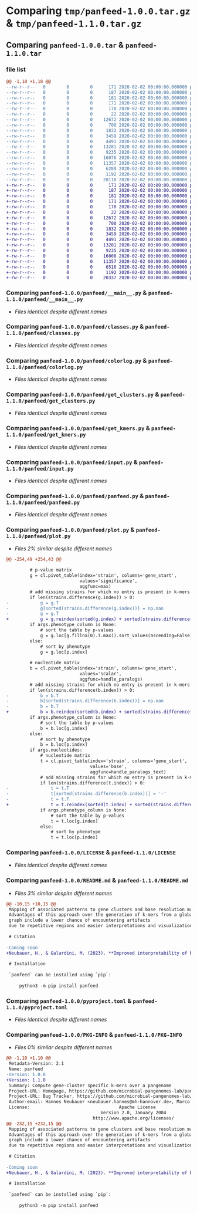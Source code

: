 # Comparing `tmp/panfeed-1.0.0.tar.gz` & `tmp/panfeed-1.1.0.tar.gz`

## Comparing `panfeed-1.0.0.tar` & `panfeed-1.1.0.tar`

### file list

```diff
@@ -1,18 +1,18 @@
--rw-r--r--   0        0        0      171 2020-02-02 00:00:00.000000 panfeed-1.0.0/environment.yml
--rw-r--r--   0        0        0      187 2020-02-02 00:00:00.000000 panfeed-1.0.0/panfeed-get-clusters-runner.py
--rw-r--r--   0        0        0      181 2020-02-02 00:00:00.000000 panfeed-1.0.0/panfeed-get-kmers-runner.py
--rw-r--r--   0        0        0      171 2020-02-02 00:00:00.000000 panfeed-1.0.0/panfeed-plot-runner.py
--rw-r--r--   0        0        0      170 2020-02-02 00:00:00.000000 panfeed-1.0.0/panfeed-runner.py
--rw-r--r--   0        0        0       22 2020-02-02 00:00:00.000000 panfeed-1.0.0/panfeed/__init__.py
--rw-r--r--   0        0        0    12672 2020-02-02 00:00:00.000000 panfeed-1.0.0/panfeed/__main__.py
--rw-r--r--   0        0        0      700 2020-02-02 00:00:00.000000 panfeed-1.0.0/panfeed/classes.py
--rw-r--r--   0        0        0     1832 2020-02-02 00:00:00.000000 panfeed-1.0.0/panfeed/colorlog.py
--rw-r--r--   0        0        0     3459 2020-02-02 00:00:00.000000 panfeed-1.0.0/panfeed/get_clusters.py
--rw-r--r--   0        0        0     4491 2020-02-02 00:00:00.000000 panfeed-1.0.0/panfeed/get_kmers.py
--rw-r--r--   0        0        0    13281 2020-02-02 00:00:00.000000 panfeed-1.0.0/panfeed/input.py
--rw-r--r--   0        0        0     9235 2020-02-02 00:00:00.000000 panfeed-1.0.0/panfeed/panfeed.py
--rw-r--r--   0        0        0    16076 2020-02-02 00:00:00.000000 panfeed-1.0.0/panfeed/plot.py
--rw-r--r--   0        0        0    11357 2020-02-02 00:00:00.000000 panfeed-1.0.0/LICENSE
--rw-r--r--   0        0        0     6289 2020-02-02 00:00:00.000000 panfeed-1.0.0/README.md
--rw-r--r--   0        0        0     1192 2020-02-02 00:00:00.000000 panfeed-1.0.0/pyproject.toml
--rw-r--r--   0        0        0    20110 2020-02-02 00:00:00.000000 panfeed-1.0.0/PKG-INFO
+-rw-r--r--   0        0        0      171 2020-02-02 00:00:00.000000 panfeed-1.1.0/environment.yml
+-rw-r--r--   0        0        0      187 2020-02-02 00:00:00.000000 panfeed-1.1.0/panfeed-get-clusters-runner.py
+-rw-r--r--   0        0        0      181 2020-02-02 00:00:00.000000 panfeed-1.1.0/panfeed-get-kmers-runner.py
+-rw-r--r--   0        0        0      171 2020-02-02 00:00:00.000000 panfeed-1.1.0/panfeed-plot-runner.py
+-rw-r--r--   0        0        0      170 2020-02-02 00:00:00.000000 panfeed-1.1.0/panfeed-runner.py
+-rw-r--r--   0        0        0       22 2020-02-02 00:00:00.000000 panfeed-1.1.0/panfeed/__init__.py
+-rw-r--r--   0        0        0    12672 2020-02-02 00:00:00.000000 panfeed-1.1.0/panfeed/__main__.py
+-rw-r--r--   0        0        0      700 2020-02-02 00:00:00.000000 panfeed-1.1.0/panfeed/classes.py
+-rw-r--r--   0        0        0     1832 2020-02-02 00:00:00.000000 panfeed-1.1.0/panfeed/colorlog.py
+-rw-r--r--   0        0        0     3459 2020-02-02 00:00:00.000000 panfeed-1.1.0/panfeed/get_clusters.py
+-rw-r--r--   0        0        0     4491 2020-02-02 00:00:00.000000 panfeed-1.1.0/panfeed/get_kmers.py
+-rw-r--r--   0        0        0    13281 2020-02-02 00:00:00.000000 panfeed-1.1.0/panfeed/input.py
+-rw-r--r--   0        0        0     9235 2020-02-02 00:00:00.000000 panfeed-1.1.0/panfeed/panfeed.py
+-rw-r--r--   0        0        0    16008 2020-02-02 00:00:00.000000 panfeed-1.1.0/panfeed/plot.py
+-rw-r--r--   0        0        0    11357 2020-02-02 00:00:00.000000 panfeed-1.1.0/LICENSE
+-rw-r--r--   0        0        0     6516 2020-02-02 00:00:00.000000 panfeed-1.1.0/README.md
+-rw-r--r--   0        0        0     1192 2020-02-02 00:00:00.000000 panfeed-1.1.0/pyproject.toml
+-rw-r--r--   0        0        0    20337 2020-02-02 00:00:00.000000 panfeed-1.1.0/PKG-INFO
```

### Comparing `panfeed-1.0.0/panfeed/__main__.py` & `panfeed-1.1.0/panfeed/__main__.py`

 * *Files identical despite different names*

### Comparing `panfeed-1.0.0/panfeed/classes.py` & `panfeed-1.1.0/panfeed/classes.py`

 * *Files identical despite different names*

### Comparing `panfeed-1.0.0/panfeed/colorlog.py` & `panfeed-1.1.0/panfeed/colorlog.py`

 * *Files identical despite different names*

### Comparing `panfeed-1.0.0/panfeed/get_clusters.py` & `panfeed-1.1.0/panfeed/get_clusters.py`

 * *Files identical despite different names*

### Comparing `panfeed-1.0.0/panfeed/get_kmers.py` & `panfeed-1.1.0/panfeed/get_kmers.py`

 * *Files identical despite different names*

### Comparing `panfeed-1.0.0/panfeed/input.py` & `panfeed-1.1.0/panfeed/input.py`

 * *Files identical despite different names*

### Comparing `panfeed-1.0.0/panfeed/panfeed.py` & `panfeed-1.1.0/panfeed/panfeed.py`

 * *Files identical despite different names*

### Comparing `panfeed-1.0.0/panfeed/plot.py` & `panfeed-1.1.0/panfeed/plot.py`

 * *Files 2% similar despite different names*

```diff
@@ -254,49 +254,43 @@
 
         # p-value matrix
         g = cl.pivot_table(index='strain', columns='gene_start',
                            values='significance',
                            aggfunc=max)
         # add missing strains for which no entry is present in k-mers table
         if len(strains.difference(g.index)) > 0:
-            g = g.T
-            g[sorted(strains.difference(g.index))] = np.nan
-            g = g.T
+            g = g.reindex(sorted(g.index) + sorted(strains.difference(g.index)))
         if args.phenotype_column is None:
             # sort the table by p-values
             g = g.loc[g.fillna(0).T.max().sort_values(ascending=False).index]
         else:
             # sort by phenotype
             g = g.loc[p.index]
 
         # nucleotide matrix
         b = cl.pivot_table(index='strain', columns='gene_start',
                            values='scalar',
                            aggfunc=handle_paralogs)
         # add missing strains for which no entry is present in k-mers table
         if len(strains.difference(b.index)) > 0:
-            b = b.T
-            b[sorted(strains.difference(b.index))] = np.nan
-            b = b.T
+            b = b.reindex(sorted(b.index) + sorted(strains.difference(b.index)))
         if args.phenotype_column is None:
             # sort the table by p-values
             b = b.loc[g.index]
         else:
             # sort by phenotype
             b = b.loc[p.index]
         if args.nucleotides:
             # nucleotide matrix
             t = cl.pivot_table(index='strain', columns='gene_start',
                                values='base',
                                aggfunc=handle_paralogs_text)
             # add missing strains for which no entry is present in k-mers table
             if len(strains.difference(t.index)) > 0:
-                t = t.T
-                t[sorted(strains.difference(b.index))] = '-'
-                t = t.T
+                t = t.reindex(sorted(t.index) + sorted(strains.difference(t.index)))
             if args.phenotype_column is None:
                 # sort the table by p-values
                 t = t.loc[g.index]
             else:
                 # sort by phenotype
                 t = t.loc[p.index]
```

### Comparing `panfeed-1.0.0/LICENSE` & `panfeed-1.1.0/LICENSE`

 * *Files identical despite different names*

### Comparing `panfeed-1.0.0/README.md` & `panfeed-1.1.0/README.md`

 * *Files 3% similar despite different names*

```diff
@@ -10,15 +10,15 @@
 Mapping of associated patterns to gene clusters and base resolution mapping of k-mers can be then achieved with the other two outputs of `panfeed`.
 Advantages of this approach over the generation of k-mers from a global de Bruijn
 graph include a lower chance of encountering artifacts
 due to repetitive regions and easier interpretations and visualization of results.
 
 # Citation
 
-Coming soon
+Neubauer, H., & Galardini, M. (2023). **Improved interpretability of bacterial genome-wide associations using gene cluster centric k-mers**. bioRxiv. [10.1101/2023.04.11.536385](https://www.biorxiv.org/content/10.1101/2023.04.11.536385v1)
 
 # Installation
 
 `panfeed` can be installed using `pip`:
 
     python3 -m pip install panfeed
```

### Comparing `panfeed-1.0.0/pyproject.toml` & `panfeed-1.1.0/pyproject.toml`

 * *Files identical despite different names*

### Comparing `panfeed-1.0.0/PKG-INFO` & `panfeed-1.1.0/PKG-INFO`

 * *Files 0% similar despite different names*

```diff
@@ -1,10 +1,10 @@
 Metadata-Version: 2.1
 Name: panfeed
-Version: 1.0.0
+Version: 1.1.0
 Summary: Compute gene-cluster specific k-mers over a pangenome
 Project-URL: Homepage, https://github.com/microbial-pangenomes-lab/panfeed
 Project-URL: Bug Tracker, https://github.com/microbial-pangenomes-lab/panfeed/issues
 Author-email: Hannes Neubauer <neubauer.hannes@mh-hannover.de>, Marco Galardini <galardini.marco@mh-hannover.de>
 License:                                  Apache License
                                    Version 2.0, January 2004
                                 http://www.apache.org/licenses/
@@ -232,15 +232,15 @@
 Mapping of associated patterns to gene clusters and base resolution mapping of k-mers can be then achieved with the other two outputs of `panfeed`.
 Advantages of this approach over the generation of k-mers from a global de Bruijn
 graph include a lower chance of encountering artifacts
 due to repetitive regions and easier interpretations and visualization of results.
 
 # Citation
 
-Coming soon
+Neubauer, H., & Galardini, M. (2023). **Improved interpretability of bacterial genome-wide associations using gene cluster centric k-mers**. bioRxiv. [10.1101/2023.04.11.536385](https://www.biorxiv.org/content/10.1101/2023.04.11.536385v1)
 
 # Installation
 
 `panfeed` can be installed using `pip`:
 
     python3 -m pip install panfeed
```

